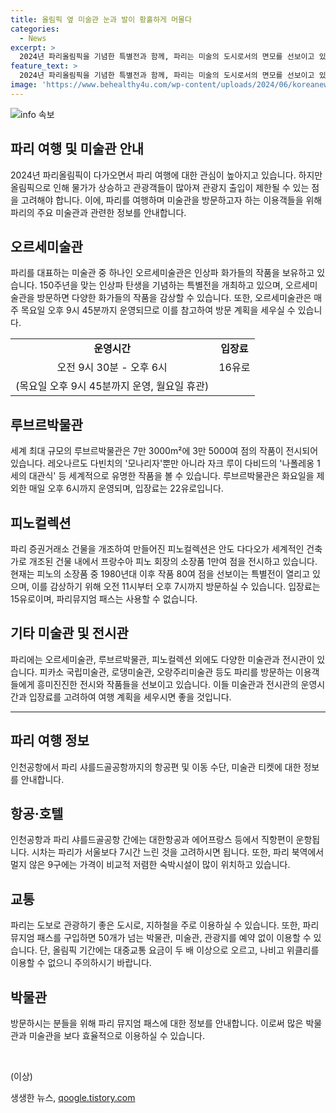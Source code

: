 ```yaml
---
title: 올림픽 옆 미술관 눈과 발이 황홀하게 머물다
categories:
  - News
excerpt: >
  2024년 파리올림픽을 기념한 특별전과 함께, 파리는 미술의 도시로서의 면모를 선보이고 있다. 150주년을 맞이하는 인상파의 역사를 엿볼 수 있는 주요 미술관들과 전시회가 파리를 찾는 예술 애호가들을 매료시키고 있다. 오르세 미술관, 루브르박물관, 피카소 국립미술관 등을 통해 파리의 예술적 매력을 만끽할 수 있으며, 피노컬렉션의 특별전과 퐁피두센터의 예술공간은 이목을 사로잡는다. 그 외에도 루브르박물관, 피카소 국립미술관, 로댕미술관, 오랑주리미술관 등 파리의 예술적인 명소들이 관광객들의 눈길을 사로잡고 있다.
feature_text: >
  2024년 파리올림픽을 기념한 특별전과 함께, 파리는 미술의 도시로서의 면모를 선보이고 있다. 150주년을 맞이하는 인상파의 역사를 엿볼 수 있는 주요 미술관들과 전시회가 파리를 찾는 예술 애호가들을 매료시키고 있다. 오르세 미술관, 루브르박물관, 피카소 국립미술관 등을 통해 파리의 예술적 매력을 만끽할 수 있으며, 피노컬렉션의 특별전과 퐁피두센터의 예술공간은 이목을 사로잡는다. 그 외에도 루브르박물관, 피카소 국립미술관, 로댕미술관, 오랑주리미술관 등 파리의 예술적인 명소들이 관광객들의 눈길을 사로잡고 있다.
image: 'https://www.behealthy4u.com/wp-content/uploads/2024/06/koreanews.jpg'
---
```


<p><img src="https://www.behealthy4u.com/wp-content/uploads/2024/06/koreanews.jpg" alt="info 속보" /></p>

<h2 data-ke-size="size26">파리 여행 및 미술관 안내</h2>

<p data-ke-size="size16">2024년 파리올림픽이 다가오면서 파리 여행에 대한 관심이 높아지고 있습니다. 하지만 올림픽으로 인해 물가가 상승하고 관광객들이 많아져 관광지 출입이 제한될 수 있는 점을 고려해야 합니다. 이에, 파리를 여행하며 미술관을 방문하고자 하는 이용객들을 위해 파리의 주요 미술관과 관련한 정보를 안내합니다.</p>

<h2 data-ke-size="size24">오르세미술관</h2>

<p data-ke-size="size16">파리를 대표하는 미술관 중 하나인 오르세미술관은 인상파 화가들의 작품을 보유하고 있습니다. 150주년을 맞는 인상파 탄생을 기념하는 특별전을 개최하고 있으며, 오르세미술관을 방문하면 다양한 화가들의 작품을 감상할 수 있습니다. 또한, 오르세미술관은 매주 목요일 오후 9시 45분까지 운영되므로 이를 참고하여 방문 계획을 세우실 수 있습니다.</p>

<table>
  <tr>
    <td style="text-align: center; height: 17px;"><b>운영시간</b></td>
    <td style="text-align: center; height: 17px;"><b>입장료</b></td>
  </tr>
  <tr>
    <td style="text-align: center;">오전 9시 30분 - 오후 6시</td>
    <td style="text-align: center;">16유로</td>
  </tr>
  <tr>
    <td style="text-align: center;">(목요일 오후 9시 45분까지 운영, 월요일 휴관)</td>
    <td style="text-align: center;"></td>
  </tr>
</table>

<h2 data-ke-size="size24">루브르박물관</h2>

<p data-ke-size="size16">세계 최대 규모의 루브르박물관은 7만 3000m²에 3만 5000여 점의 작품이 전시되어 있습니다. 레오나르도 다빈치의 '모나리자'뿐만 아니라 자크 루이 다비드의 '나폴레옹 1세의 대관식' 등 세계적으로 유명한 작품을 볼 수 있습니다. 루브르박물관은 화요일을 제외한 매일 오후 6시까지 운영되며, 입장료는 22유로입니다.</p>

<h2 data-ke-size="size24">피노컬렉션</h2>

<p data-ke-size="size16">파리 증권거래소 건물을 개조하여 만들어진 피노컬렉션은 안도 다다오가 세계적인 건축가로 개조된 건물 내에서 프랑수아 피노 회장의 소장품 1만여 점을 전시하고 있습니다. 현재는 피노의 소장품 중 1980년대 이후 작품 80여 점을 선보이는 특별전이 열리고 있으며, 이를 감상하기 위해 오전 11시부터 오후 7시까지 방문하실 수 있습니다. 입장료는 15유로이며, 파리뮤지엄 패스는 사용할 수 없습니다.</p>

<h2 data-ke-size="size24">기타 미술관 및 전시관</h2>

<p data-ke-size="size16">파리에는 오르세미술관, 루브르박물관, 피노컬렉션 외에도 다양한 미술관과 전시관이 있습니다. 피카소 국립미술관, 로댕미술관, 오랑주리미술관 등도 파리를 방문하는 이용객들에게 흥미진진한 전시와 작품들을 선보이고 있습니다. 이들 미술관과 전시관의 운영시간과 입장료를 고려하여 여행 계획을 세우시면 좋을 것입니다.</p>

<hr>

<h2 data-ke-size="size24">파리 여행 정보</h2>

<p data-ke-size="size16">인천공항에서 파리 샤를드골공항까지의 항공편 및 이동 수단, 미술관 티켓에 대한 정보를 안내합니다.</p>

<h2 data-ke-size="size24">항공·호텔</h2>

<p data-ke-size="size16">인천공항과 파리 샤를드골공항 간에는 대한항공과 에어프랑스 등에서 직항편이 운항됩니다. 시차는 파리가 서울보다 7시간 느린 것을 고려하시면 됩니다. 또한, 파리 북역에서 멀지 않은 9구에는 가격이 비교적 저렴한 숙박시설이 많이 위치하고 있습니다.</p>

<h2 data-ke-size="size24">교통</h2>

<p data-ke-size="size16">파리는 도보로 관광하기 좋은 도시로, 지하철을 주로 이용하실 수 있습니다. 또한, 파리 뮤지엄 패스를 구입하면 50개가 넘는 박물관, 미술관, 관광지를 예약 없이 이용할 수 있습니다. 단, 올림픽 기간에는 대중교통 요금이 두 배 이상으로 오르고, 나비고 위클리를 이용할 수 없으니 주의하시기 바랍니다.</p>

<h2 data-ke-size="size24">박물관</h2>

<p data-ke-size="size16">방문하시는 분들을 위해 파리 뮤지엄 패스에 대한 정보를 안내합니다. 이로써 많은 박물관과 미술관을 보다 효율적으로 이용하실 수 있습니다.</p>

<p data-ke-size="size16">&nbsp;</p> (이상)</p>
생생한 뉴스, <a href="https://qoogle.tistory.com" rel="dofollow">qoogle.tistory.com</a>


